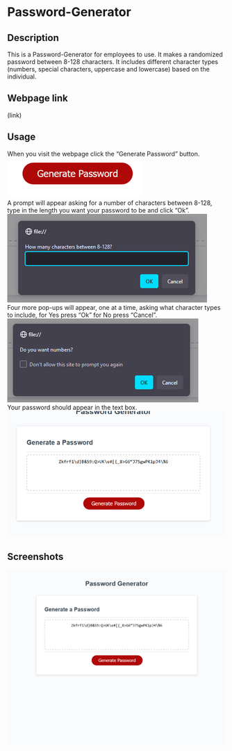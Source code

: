 # Password-Generator


## Description
This is a Password-Generator for employees to use. It makes a randomized password between 8-128 characters. It includes different character types (numbers, special characters, uppercase and lowercase) based on the individual.  
## Webpage link
(link)
## Usage
When you visit the webpage click the “Generate Password” button.  ![Button](./assets/button.png) <br>
A prompt will appear asking for a number of characters between 8-128, type in the length you want your password to be and click “Ok”. ![Password length prompt](./assets/number-of-characters.png)<br>
 Four more pop-ups will appear, one at a time, asking what character types to include, for Yes press “Ok” for No press “Cancel”.<br> ![Character Prompt Example](./assets/character-type.png) <br>
 Your password should appear in the text box.
 ![Text Box Example](./assets/Password-example.png)
## Screenshots
![Webpage Image](./assets/webpage.png)


